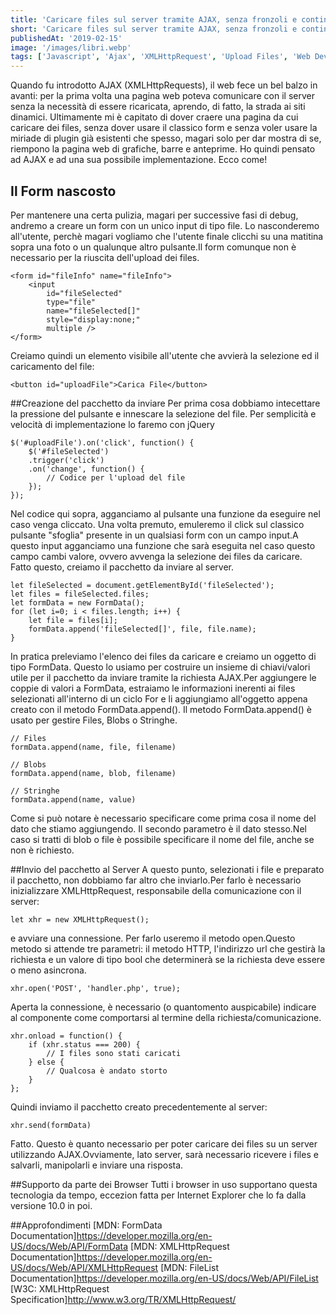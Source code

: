 ```yaml
---
title: 'Caricare files sul server tramite AJAX, senza fronzoli e continuare a vivere sereni'
short: 'Caricare files sul server tramite AJAX, senza fronzoli e continuare a vivere sereni'
publishedAt: '2019-02-15'
image: '/images/libri.webp'
tags: ['Javascript', 'Ajax', 'XMLHttpRequest', 'Upload Files', 'Web Development']
---
```


Quando fu introdotto AJAX (XMLHttpRequests), il web fece un bel balzo in avanti: per la prima volta una pagina web poteva comunicare con il server senza la necessità di essere ricaricata, aprendo, di fatto, la strada ai siti dinamici.
Ultimamente mi è capitato di dover craere una pagina da cui caricare dei files, senza dover usare il classico form e senza voler usare la miriade di plugin già esistenti che spesso, magari solo per dar mostra di se, riempono la pagina web di grafiche, barre e anteprime. Ho quindi pensato ad AJAX e ad una sua possibile implementazione.
Ecco come!

## Il Form nascosto
Per mantenere una certa pulizia, magari per successive fasi di debug, andremo a creare un form con un unico input di tipo file. Lo nasconderemo all'utente, perchè magari vogliamo che l'utente finale clicchi su una matitina sopra una foto o un qualunque altro pulsante.Il form comunque non è necessario per la riuscita dell'upload dei files.

	<form id="fileInfo" name="fileInfo">
		<input
			id="fileSelected"
			type="file"
			name="fileSelected[]"
			style="display:none;"
			multiple />
	</form>

Creiamo quindi un elemento visibile all'utente che avvierà la selezione ed il caricamento del file:

	<button id="uploadFile">Carica File</button>

##Creazione del pacchetto da inviare
Per prima cosa dobbiamo intecettare la pressione del pulsante e innescare la selezione del file. Per semplicità e velocità di implementazione lo faremo con jQuery

	$('#uploadFile').on('click', function() {
	    $('#fileSelected')
	    .trigger('click')
	    .on('change', function() {
	        // Codice per l'upload del file
	    });
	});

Nel codice qui sopra, agganciamo al pulsante una funzione da eseguire nel caso venga cliccato. Una volta premuto, emuleremo il click sul classico pulsante "sfoglia" presente in un qualsiasi form con un campo input.A questo input agganciamo una funzione che sarà eseguita nel caso questo campo cambi valore, ovvero avvenga la selezione dei files da caricare.
Fatto questo, creiamo il pacchetto da inviare al server.

	let fileSelected = document.getElementById('fileSelected');
	let files = fileSelected.files;
	let formData = new FormData();
	for (let i=0; i < files.length; i++) {
	    let file = files[i];
	    formData.append('fileSelected[]', file, file.name);
	}

In pratica preleviamo l'elenco dei files da caricare e creiamo un oggetto di tipo FormData. Questo lo usiamo per costruire un insieme di chiavi/valori utile per il pacchetto da inviare tramite la richiesta AJAX.Per aggiungere le coppie di valori a FormData, estraiamo le informazioni inerenti ai files selezionati all'interno di un ciclo For e li aggiungiamo all'oggetto appena creato con il metodo FormData.append().
Il metodo FormData.append() è usato per gestire Files, Blobs o Stringhe.

	// Files
	formData.append(name, file, filename)
	
	// Blobs
	formData.append(name, blob, filename)
	
	// Stringhe
	formData.append(name, value)

Come si può notare è necessario specificare come prima cosa il nome del dato che stiamo aggiungendo. Il secondo parametro è il dato stesso.Nel caso si tratti di blob o file è possibile specificare il nome del file, anche se non è richiesto.

##Invio del pacchetto al Server
A questo punto, selezionati i file e preparato il pacchetto, non dobbiamo far altro che inviarlo.Per farlo è necessario inizializzare XMLHttpRequest, responsabile della comunicazione con il server:

	let xhr = new XMLHttpRequest();

e avviare una connessione. Per farlo useremo il metodo open.Questo metodo si attende tre parametri: il metodo HTTP, l'indirizzo url che gestirà la richiesta e un valore di tipo bool che determinerà se la richiesta deve essere o meno asincrona.

	xhr.open('POST', 'handler.php', true);

Aperta la connessione, è necessario (o quantomento auspicabile) indicare al componente come comportarsi al termine della richiesta/comunicazione.

	xhr.onload = function() {
	    if (xhr.status === 200) {
	        // I files sono stati caricati
	    } else {
	        // Qualcosa è andato storto
	    }
	};

Quindi inviamo il pacchetto creato precedentemente al server:

	xhr.send(formData)

Fatto. Questo è quanto necessario per poter caricare dei files su un server utilizzando AJAX.Ovviamente, lato server, sarà necessario ricevere i files e salvarli, manipolarli e inviare una risposta.

##Supporto da parte dei Browser
Tutti i browser in uso supportano questa tecnologia da tempo, eccezion fatta per Internet Explorer che lo fa dalla versione 10.0 in poi.

##Approfondimenti
[MDN: FormData Documentation]https://developer.mozilla.org/en-US/docs/Web/API/FormData
[MDN: XMLHttpRequest Documentation]https://developer.mozilla.org/en-US/docs/Web/API/XMLHttpRequest
[MDN: FileList Documentation]https://developer.mozilla.org/en-US/docs/Web/API/FileList
[W3C: XMLHttpRequest Specification]http://www.w3.org/TR/XMLHttpRequest/